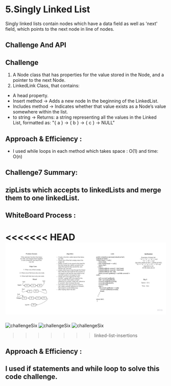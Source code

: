 # 5.Singly Linked List

Singly linked lists contain nodes which have a data field as well as 'next' field, which points to the next node in line of nodes.


## Challenge And API

## Challenge


1. A Node class that has properties for the value stored in the Node, and a pointer to the next Node.
2. LinkedLink Class, that contains:

- A head property.
- Insert method -> Adds a new node In the beginning of the LinkedList.
- Includes method -> Indicates whether that value exists as a Node’s value somewhere within the list.
- to string -> Returns: a string representing all the values in the Linked List, formatted as:
  "{ a } -> { b } -> { c } -> NULL"


## Approach & Efficiency :
- I used while loops in each method which takes space : O(1) and time: O(n)


## Challenge7 Summary:

## zipLists which accepts to linkedLists and merge them to one linkedList.

## WhiteBoard Process :

<<<<<<< HEAD
![challengeEight](./Challenge8.jpg)
=======
![challengeSix](/Challenge6.jpg)
![challengeSix](/Challenge6.jpg)
![challengeSix](/challenge6(2).jpg)

>>>>>>> linked-list-insertions

## Approach & Efficiency :

## I used if statements and while loop to solve this code challenge.


